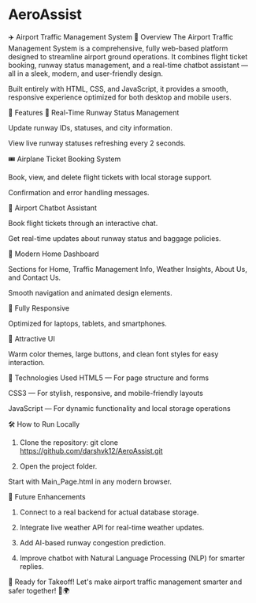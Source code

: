 # AeroAssist

✈️ Airport Traffic Management System
📖 Overview
The Airport Traffic Management System is a comprehensive, fully web-based platform designed to streamline airport ground operations.
It combines flight ticket booking, runway status management, and a real-time chatbot assistant — all in a sleek, modern, and user-friendly design.

Built entirely with HTML, CSS, and JavaScript, it provides a smooth, responsive experience optimized for both desktop and mobile users.

🌟 Features
🛬 Real-Time Runway Status Management

Update runway IDs, statuses, and city information.

View live runway statuses refreshing every 2 seconds.

🎟️ Airplane Ticket Booking System

Book, view, and delete flight tickets with local storage support.

Confirmation and error handling messages.

🤖 Airport Chatbot Assistant

Book flight tickets through an interactive chat.

Get real-time updates about runway status and baggage policies.

🛫 Modern Home Dashboard

Sections for Home, Traffic Management Info, Weather Insights, About Us, and Contact Us.

Smooth navigation and animated design elements.

📱 Fully Responsive

Optimized for laptops, tablets, and smartphones.

🎨 Attractive UI

Warm color themes, large buttons, and clean font styles for easy interaction.

🚀 Technologies Used
HTML5 — For page structure and forms

CSS3 — For stylish, responsive, and mobile-friendly layouts

JavaScript — For dynamic functionality and local storage operations

🛠️ How to Run Locally
1. Clone the repository:
git clone https://github.com/darshvk12/AeroAssist.git

2. Open the project folder.

Start with Main_Page.html in any modern browser.

🧠 Future Enhancements
1. Connect to a real backend for actual database storage.

2. Integrate live weather API for real-time weather updates.

3. Add AI-based runway congestion prediction.

4. Improve chatbot with Natural Language Processing (NLP) for smarter replies.

🚀 Ready for Takeoff!
Let's make airport traffic management smarter and safer together! 🛫🌍



